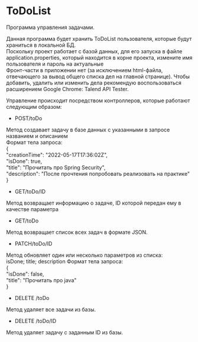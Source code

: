 # ToDoList
Программа управления задачами.  

Данная программа будет хранить ToDoList пользователя, которые будут храниться в локальной БД.  
Поскольку проект работает с базой данных, для его запуска в файле application.properties, который находится в корне проекта, измените имя пользователя и пароль на актуальные  
Фронт-части в приложении нет (за исключением html-файла, отвечающего за вывод общего списка дел на главной странице). Чтобы добавить, удалить или изменить дела рекомендую воспользоваться расширением Google Chrome: Talend API Tester.  

Управление происходит посредством контроллеров, которые работают следующим образом:

* POST/toDo

Метод создавает задачу в базе данных с указанными в запросе названием и описанием  
Формат тела запроса:  
{  
"creationTime": "2022-05-17T17:36:02Z",  
"isDone": true,  
"title": "Прочитать про Spring Security",  
"description": "После прочтения попробовать реализовать на практике"  
}  

* GET/toDo/ID

Метод возвращает информацию о задаче, ID которой передан ему в качестве параметра  

* GET/toDo

Метод возвращает список всех задач в формате JSON.  

* PATCH/toDo/ID

Метод обновляет один или несколько параметров из списка:  
isDone;
title;
description
Формат тела запроса:  
{  
"isDone": false,  
"title": "Прочитать про java"  
}  

* DELETE /toDo

Метод удаляет все задачи из базы.

* DELETE /toDo/ID

Метод удаляет задачу с заданным ID из базы.
